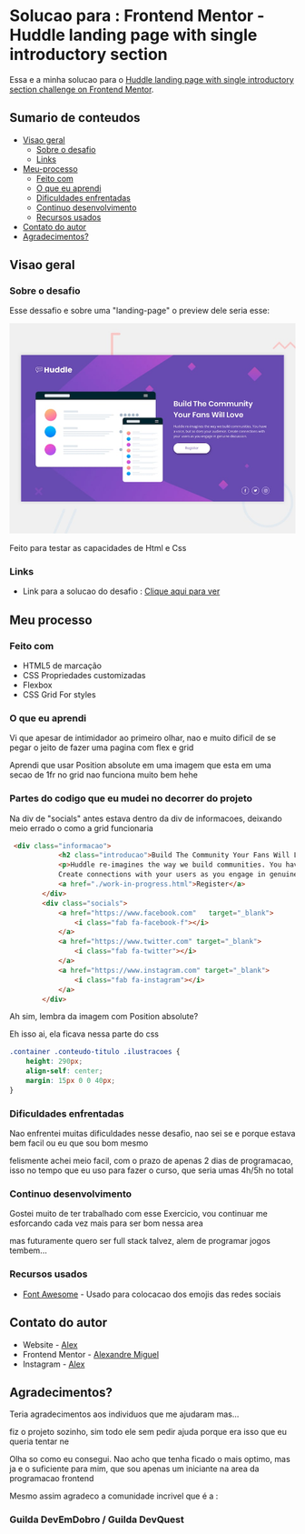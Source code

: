 # Solucao para : Frontend Mentor - Huddle landing page with single introductory section

Essa e a minha solucao para o [Huddle landing page with single introductory section challenge on Frontend Mentor](https://www.frontendmentor.io/challenges/huddle-landing-page-with-a-single-introductory-section-B_2Wvxgi0).

## Sumario de conteudos

- [Visao geral](#visao-geral)
  - [Sobre o desafio](#sobre-o-desafio)
  - [Links](#links)
- [Meu-processo](#meu-processo)
  - [Feito com](#feito-com)
  - [O que eu aprendi](#o-que-eu-aprendi)
  - [Dificuldades enfrentadas](#dificuldades-enfrentadas)
  - [Continuo desenvolvimento](#continuo-desenvolvimento)
  - [Recursos usados](#recursos-usado)
- [Contato do autor](#contato-do-autor)
- [Agradecimentos?](#agradecimentos)

## Visao geral

### Sobre o desafio

 Esse dessafio e sobre uma "landing-page"
 o preview dele seria esse:

![foto](./src/images/desktop-preview.jpg)

Feito para testar as capacidades de Html e Css




### Links

- Link para a solucao do desafio : [Clique aqui para ver](https://your-solution-url.com)

## Meu processo

### Feito com

- HTML5 de marcação
- CSS Propriedades customizadas
- Flexbox
- CSS Grid
For styles

### O que eu aprendi

Vi que apesar de intimidador ao primeiro olhar, nao e muito dificil de se pegar o jeito de fazer uma pagina com flex e grid

Aprendi que usar Position absolute em uma imagem que esta em uma secao de 1fr no grid nao funciona muito bem hehe

### Partes do codigo que eu mudei no decorrer do projeto

Na div de "socials" antes estava dentro da div de informacoes, deixando meio errado o como a grid funcionaria
```html
 <div class="informacao">
            <h2 class="introducao">Build The Community Your Fans Will Love</h2>
            <p>Huddle re-imagines the way we build communities. You have a voice, but so does your audience. 
            Create connections with your users as you engage in genuine discussion.</p>
            <a href="./work-in-progress.html">Register</a>
        </div>
        <div class="socials">
            <a href="https://www.facebook.com"   target="_blank">
                <i class="fab fa-facebook-f"></i>
            </a>
            <a href="https://www.twitter.com" target="_blank">
                <i class="fab fa-twitter"></i>
            </a>
            <a href="https://www.instagram.com" target="_blank">
                <i class="fab fa-instagram"></i>
            </a>
        </div>
```

Ah sim, lembra da imagem com Position absolute?

Eh isso ai, ela ficava nessa parte do css
```css
.container .conteudo-titulo .ilustracoes {
    height: 290px;
    align-self: center;
    margin: 15px 0 0 40px;
}
```

### Dificuldades enfrentadas

Nao enfrentei muitas dificuldades nesse desafio, nao sei se e porque estava bem facil ou eu que sou bom mesmo

felismente achei meio facil, com o prazo de apenas 2 dias de programacao, isso no tempo que eu uso para fazer o curso, que seria umas 4h/5h no total

### Continuo desenvolvimento

Gostei muito de ter trabalhado com esse Exercicio, vou continuar me esforcando cada vez mais para ser bom nessa area

mas futuramente quero ser full stack talvez, alem de programar jogos tembem...

### Recursos usados

- [Font Awesome](https://fontawesome.com) - Usado para colocacao dos emojis das redes sociais

## Contato do autor

- Website - [Alex](https://www.your-site.com)
- Frontend Mentor - [Alexandre Miguel](https://www.frontendmentor.io/profile/RnGNomad)
- Instagram - [Alex](https://www.instagram.com/alexandremf3/)

## Agradecimentos?

Teria agradecimentos aos individuos que me ajudaram mas...

fiz o projeto sozinho, sim todo ele sem pedir ajuda porque era isso que eu queria tentar ne

Olha so como eu consegui. Nao acho que tenha ficado o mais optimo, mas ja e o suficiente para mim, que sou apenas um iniciante na area da programacao frontend

Mesmo assim agradeco a comunidade incrivel que é a :

### Guilda DevEmDobro / Guilda DevQuest
